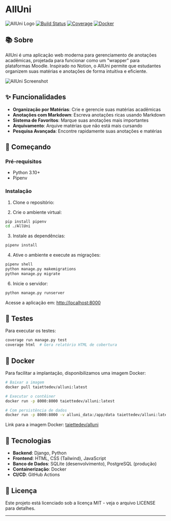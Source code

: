 # AllUni

![AllUni Logo](https://img.shields.io/badge/AllUni-Your%20Academic%20Companion-blue)
[![Build Status](https://img.shields.io/badge/build-passing-brightgreen)](https://github.com/yourusername/alluni)
[![Coverage](https://img.shields.io/badge/coverage-100%25-brightgreen)](https://github.com/yourusername/alluni)
[![Docker](https://img.shields.io/docker/pulls/taiettedev/alluni)](https://hub.docker.com/r/taiettedev/alluni)

## 📚 Sobre

AllUni é uma aplicação web moderna para gerenciamento de anotações acadêmicas, projetada para funcionar como um "wrapper" para plataformas Moodle. Inspirado no Notion, o AllUni permite que estudantes organizem suas matérias e anotações de forma intuitiva e eficiente.

![AllUni Screenshot](https://via.placeholder.com/800x400?text=AllUni+Screenshot)

## ✨ Funcionalidades

- **Organização por Matérias**: Crie e gerencie suas matérias acadêmicas  
- **Anotações com Markdown**: Escreva anotações ricas usando Markdown  
- **Sistema de Favoritos**: Marque suas anotações mais importantes  
- **Arquivamento**: Arquive matérias que não está mais cursando  
- **Pesquisa Avançada**: Encontre rapidamente suas anotações e matérias  

## 🚀 Começando

### Pré-requisitos

- Python 3.10+  
- Pipenv
### Instalação

1. Clone o repositório:

2. Crie o ambiente virtual:
```bash
pip install pipenv
cd ./AllUni
```

3. Instale as dependências:
```bash
pipenv install
```

4. Ative o ambiente e execute as migrações:
```bash
pipenv shell
python manage.py makemigrations
python manage.py migrate
```

6. Inicie o servidor:
```bash
python manage.py runserver
```

Acesse a aplicação em: [http://localhost:8000](http://localhost:8000)

## 🧪 Testes

Para executar os testes:
```bash
coverage run manage.py test
coverage html  # Gera relatório HTML de cobertura
```

## 🐳 Docker

Para facilitar a implantação, disponibilizamos uma imagem Docker:

```bash
# Baixar a imagem
docker pull taiettedev/alluni:latest

# Executar o contêiner
docker run -p 8000:8000 taiettedev/alluni:latest

# Com persistência de dados
docker run -p 8000:8000 -v alluni_data:/app/data taiettedev/alluni:latest
```

Link para a imagem Docker: [taiettedev/alluni](https://hub.docker.com/r/taiettedev/alluni)

## 🔧 Tecnologias

- **Backend**: Django, Python  
- **Frontend**: HTML, CSS (Tailwind), JavaScript  
- **Banco de Dados**: SQLite (desenvolvimento), PostgreSQL (produção)  
- **Containerização**: Docker  
- **CI/CD**: GitHub Actions  

## 📄 Licença

Este projeto está licenciado sob a licença MIT - veja o arquivo LICENSE para detalhes.

---
